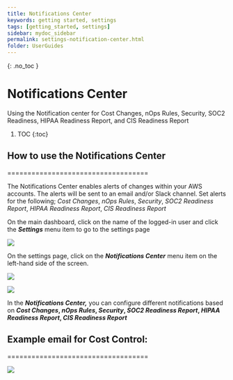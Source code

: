 ```yaml
---
title: Notifications Center
keywords: getting started, settings
tags: [getting_started, settings]
sidebar: mydoc_sidebar
permalink: settings-notification-center.html
folder: UserGuides
---
```


{: .no_toc }
# Notifications Center

Using the Notification center for Cost Changes, nOps Rules, Security, SOC2 Readiness, HIPAA Readiness Report, and CIS Readiness Report

1. TOC
{:toc}

## How to use the Notifications Center ##
===================================

The Notifications Center enables alerts of changes within your AWS accounts. The alerts will be sent to an email and/or Slack channel. Set alerts for the following; _Cost Changes_, _nOps Rules_, _Security_, _SOC2 Readiness Report_, _HIPAA Readiness Report_, _CIS Readiness Report_

On the main dashboard, click on the name of the logged-in user and click the **_Settings_** menu item to go to the settings page

[![](https://downloads.intercomcdn.com/i/o/286336487/4819f1ca7ffda19e8b689e8c/image.png?expires=1620565200&signature=031864b867f656db2f090b3972379966944b9f06858481cc8bdcfabd3465b3ca)](https://downloads.intercomcdn.com/i/o/286336487/4819f1ca7ffda19e8b689e8c/image.png?expires=1620565200&signature=031864b867f656db2f090b3972379966944b9f06858481cc8bdcfabd3465b3ca)

On the settings page, click on the **_Notifications Center_** menu item on the left-hand side of the screen.

[![](https://downloads.intercomcdn.com/i/o/286336608/c3fffcb0b00641e05c016f1a/image.png?expires=1620565200&signature=3048ba71b0a1fc06e605b96584c3d4ddf23efd964dc50f83c92e3a73aa7bc64c)](https://downloads.intercomcdn.com/i/o/286336608/c3fffcb0b00641e05c016f1a/image.png?expires=1620565200&signature=3048ba71b0a1fc06e605b96584c3d4ddf23efd964dc50f83c92e3a73aa7bc64c)

[![](https://downloads.intercomcdn.com/i/o/286792723/36f8c338be48279d3297b210/image.png?expires=1620565200&signature=38116d370f5a434bf4b70ce7d2e84ea20d06ecd88f72f2c55e960a037085d952)](https://downloads.intercomcdn.com/i/o/286792723/36f8c338be48279d3297b210/image.png?expires=1620565200&signature=38116d370f5a434bf4b70ce7d2e84ea20d06ecd88f72f2c55e960a037085d952)

In the **_Notifications Center,_** you can configure different notifications based on **_Cost Changes_, _nOps Rules_, _Security_, _SOC2 Readiness Report_, _HIPAA Readiness Report_, _CIS Readiness Report_**

## Example email for Cost Control: ##
===================================

[![](https://downloads.intercomcdn.com/i/o/322249308/27eaa49522b66de7e8a25f4b/image.png)](https://downloads.intercomcdn.com/i/o/322249308/27eaa49522b66de7e8a25f4b/image.png)